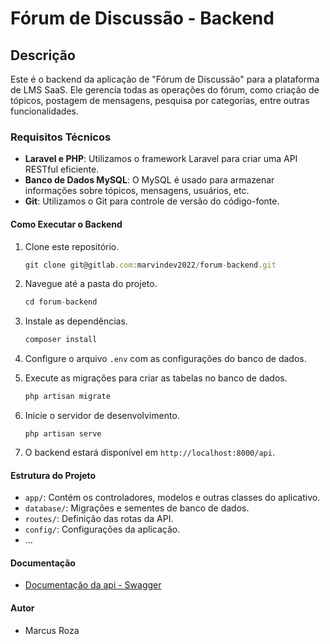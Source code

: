 # Fórum de Discussão - Backend

## Descrição
Este é o backend da aplicação de "Fórum de Discussão" para a plataforma de LMS SaaS. Ele gerencia todas as operações do fórum, como criação de tópicos, postagem de mensagens, pesquisa por categorias, entre outras funcionalidades.

### Requisitos Técnicos

- **Laravel e PHP**: Utilizamos o framework Laravel para criar uma API RESTful eficiente.
- **Banco de Dados MySQL**: O MySQL é usado para armazenar informações sobre tópicos, mensagens, usuários, etc.
- **Git**: Utilizamos o Git para controle de versão do código-fonte.

#### Como Executar o Backend

1. Clone este repositório.

   ```js
   git clone git@gitlab.com:marvindev2022/forum-backend.git
   ```

2. Navegue até a pasta do projeto.

   ```js
   cd forum-backend
   ```

3. Instale as dependências.

   ```js
   composer install
   ```

4. Configure o arquivo `.env` com as configurações do banco de dados.

5. Execute as migrações para criar as tabelas no banco de dados.

   ```js
   php artisan migrate
   ```

6. Inicie o servidor de desenvolvimento.

   ```
   php artisan serve
   ```

7. O backend estará disponível em `http://localhost:8000/api`.

#### Estrutura do Projeto

- `app/`: Contém os controladores, modelos e outras classes do aplicativo.
- `database/`: Migrações e sementes de banco de dados.
- `routes/`: Definição das rotas da API.
- `config/`: Configurações da aplicação.
- ...

#### Documentação

- [Documentação da api - Swagger](https://app.swaggerhub.com/apis-docs/MAVIROLERO/forum-api/1.0.0)

#### Autor

- Marcus Roza
